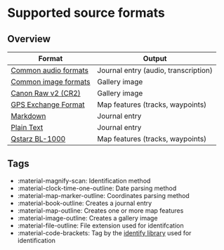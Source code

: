 # Supported source formats

## Overview

| Format                                        | Output                               |
|-----------------------------------------------|--------------------------------------|
| [Common audio formats](common_audio.md)       | Journal entry (audio, transcription) |
| [Common image formats](common_image.md)       | Gallery image                        |
| [Canon Raw v2 (CR2)](canon_raw_v2.md)         | Gallery image                        |
| [GPS Exchange Format](gps_exchange_format.md) | Map features (tracks, waypoints)     |
| [Markdown](markdown.md)                       | Journal entry                        |
| [Plain Text](plain_text.md)                   | Journal entry                        |
| [Qstarz BL-1000](qstarz_bl-1000.md)           | Map features (tracks, waypoints)     |

## Tags

* :material-magnify-scan: Identification method
* :material-clock-time-one-outline: Date parsing method
* :material-map-marker-outline: Coordinates parsing method
* :material-book-outline: Creates a journal entry
* :material-map-outline: Creates one or more map features
* :material-image-outline: Creates a gallery image
* :material-file-outline: File extension used for identifcation
* :material-code-brackets: Tag by the [identify library](https://pypi.org/project/identify/) used for identification

<!-- material/tags { scope: true } -->